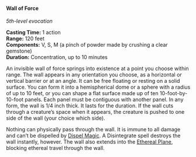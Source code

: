 #### Wall of Force
<!-- TODO Check and tag this spell-->
<!-- markdownlint-disable-next-line no-emphasis-as-heading -->
_5th-level evocation_

**Casting Time:** 1 action \
**Range:** 120 feet \
**Components:** V, S, M (a pinch of powder made by crushing a clear gemstone) \
**Duration:** Concentration, up to 10 minutes

An invisible wall of force springs into existence at a point you choose within range.
The wall appears in any orientation you choose, as a horizontal or vertical barrier or at an angle.
It can be free floating or resting on a solid surface.
You can form it into a hemispherical dome or a sphere with a radius of up to 10 feet, or you can shape a flat surface made up of ten 10-foot-by-10-foot panels.
Each panel must be contiguous with another panel.
In any form, the wall is 1/4 inch thick.
It lasts for the duration.
If the wall cuts through a creature’s space when it appears, the creature is pushed to one side of the wall (your choice which side).

Nothing can physically pass through the wall.
It is immune to all damage and can’t be dispelled by [Dispel Magic](#Dispel_Magic_dispel_magic).
A Disintegrate spell destroys the wall instantly, however.
The wall also extends into the [Ethereal Plane](#Planes_of_Existence_planes_of_existence), blocking ethereal travel through the wall.

